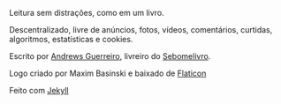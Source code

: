 Leitura sem distrações, como em um livro.

Descentralizado, livre de anúncios, fotos, vídeos, comentários, curtidas, algoritmos, estatísticas e cookies. 

Escrito por [Andrews Guerreiro](https://github.com/andguerreiro), livreiro do [Sebomelivro](https://github.com/andguerreiro/sebomelivro).

Logo criado por Maxim Basinski e baixado de [Flaticon](https://www.flaticon.com/free-icons/typewriter)

Feito com [Jekyll](https://jekyllrb.com/)
